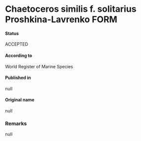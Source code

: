 Chaetoceros similis f. solitarius Proshkina-Lavrenko FORM
=======

#### Status
ACCEPTED

#### According to
World Register of Marine Species

#### Published in
null

#### Original name
null

### Remarks
null
